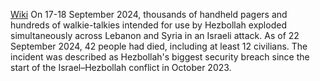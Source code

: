 [Wiki](https://en.wikipedia.org/wiki/2024_Lebanon_pager_explosions)
On 17-18 September 2024, thousands of handheld pagers and hundreds of walkie-talkies intended for use by Hezbollah exploded simultaneously across Lebanon and Syria in an Israeli attack. As of 22 September 2024, 42 people had died, including at least 12 civilians. The incident was described as Hezbollah's biggest security breach since the start of the Israel–Hezbollah conflict in October 2023.